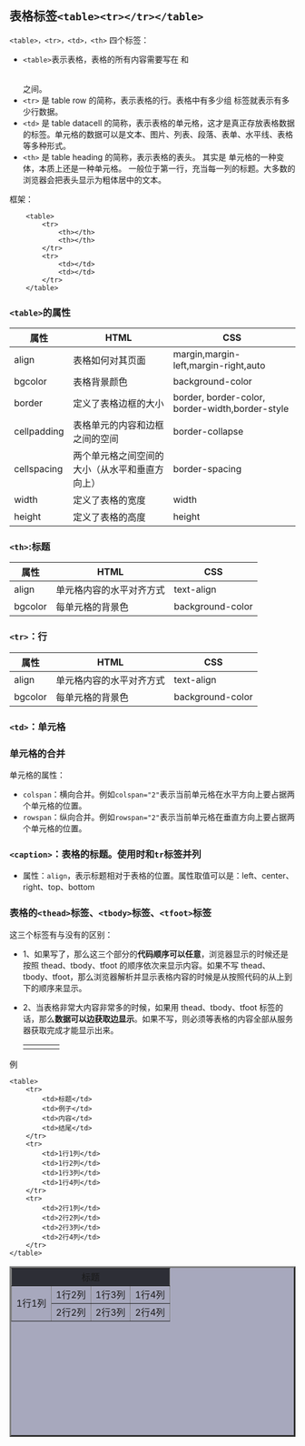 ## 表格标签`<table><tr></tr></table>`

`<table>，<tr>，<td>，<th>` 四个标签：

- `<table>`表示表格，表格的所有内容需要写在 <table> 和 </table> 之间。
- `<tr>` 是 table row 的简称，表示表格的行。表格中有多少组 <tr> 标签就表示有多少行数据。
- `<td>` 是 table datacell 的简称，表示表格的单元格，这才是真正存放表格数据的标签。单元格的数据可以是文本、图片、列表、段落、表单、水平线、表格等多种形式。
- `<th>` 是 table heading 的简称，表示表格的表头。<th> 其实是 <td> 单元格的一种变体，本质上还是一种单元格。<th> 一般位于第一行，充当每一列的标题。大多数的浏览器会把表头显示为粗体居中的文本。

框架：

        <table>
            <tr>
                <th></th>
                <th></th>
            </tr>
            <tr>
                <td></td>
                <td></td>
            </tr>
        </table>

### `<table>`的属性

| 属性        | HTML                                           | CSS                                             |
| ----------- | ---------------------------------------------- | ----------------------------------------------- |
| align       | 表格如何对其页面                               | margin,margin-left,margin-right,auto            |
| bgcolor     | 表格背景颜色                                   | background-color                                |
| border      | 定义了表格边框的大小                           | border, border-color, border-width,border-style |
| cellpadding | 表格单元的内容和边框之间的空间                 | border-collapse                                 |
| cellspacing | 两个单元格之间空间的大小（从水平和垂直方向上） | border-spacing                                  |
| width       | 定义了表格的宽度                               | width                                           |
| height      | 定义了表格的高度                               | height                                          |

### `<th>`:标题

| 属性    | HTML                     | CSS              |
| ------- | ------------------------ | ---------------- |
| align   | 单元格内容的水平对齐方式 | text-align       |
| bgcolor | 每单元格的背景色         | background-color |

### `<tr>`：行

| 属性    | HTML                     | CSS              |
| ------- | ------------------------ | ---------------- |
| align   | 单元格内容的水平对齐方式 | text-align       |
| bgcolor | 每单元格的背景色         | background-color |

### `<td>`：单元格

### 单元格的合并

单元格的属性：

- `colspan`：横向合并。例如`colspan="2"`表示当前单元格在水平方向上要占据两个单元格的位置。
- `rowspan`：纵向合并。例如`rowspan="2"`表示当前单元格在垂直方向上要占据两个单元格的位置。

### `<caption>`：表格的标题。使用时和`tr`标签并列

- 属性：`align`，表示标题相对于表格的位置。属性取值可以是：left、center、right、top、bottom

### 表格的`<thead>`标签、`<tbody>`标签、`<tfoot>`标签

这三个标签有与没有的区别：

- 1、如果写了，那么这三个部分的**代码顺序可以任意**，浏览器显示的时候还是按照 thead、tbody、tfoot 的顺序依次来显示内容。如果不写 thead、tbody、tfoot，那么浏览器解析并显示表格内容的时候是从按照代码的从上到下的顺序来显示。
- 2、当表格非常大内容非常多的时候，如果用 thead、tbody、tfoot 标签的话，那么**数据可以边获取边显示**。如果不写，则必须等表格的内容全部从服务器获取完成才能显示出来。

    <table>
        <tr>
            <td></td>
            <td></td>
            <td></td>
            <td></td>
        </tr>
    </table>

例

    <table>
        <tr>
            <td>标题</td>
            <td>例子</td>
            <td>内容</td>
            <td>结尾</td>
        </tr>
        <tr>
            <td>1行1列</td>
            <td>1行2列</td>
            <td>1行3列</td>
            <td>1行4列</td>
        </tr>
        <tr>
            <td>2行1列</td>
            <td>2行2列</td>
            <td>2行3列</td>
            <td>2行4列</td>
        </tr>
    </table>

<table border="3" width="500" height="300" align="center" bgcolor="#a7a8bd">
	<tr align="center" bgcolor="#2d2e36">
		<td colspan="4">标题</td>
	</tr>
    <tr>
		<td rowspan="2">1行1列</td>
		<td>1行2列</td>
		<td>1行3列</td>
		<td>1行4列</td>
	</tr>
    <tr>
		<td>2行2列</td>
		<td>2行3列</td>
		<td>2行4列</td>
	</tr>
</table>
